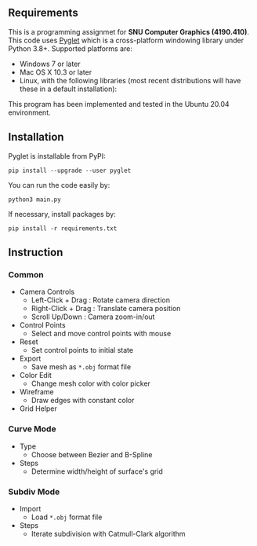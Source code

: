 
## Requirements
This is a programming assignmet for **SNU Computer Graphics (4190.410)**.
This code uses [Pyglet](https://github.com/pyglet/pyglet) which is a cross-platform windowing library under Python 3.8+. 
Supported platforms are:

* Windows 7 or later
* Mac OS X 10.3 or later
* Linux, with the following libraries (most recent distributions will have these in a default installation):

This program has been implemented and tested in the Ubuntu 20.04 environment.

## Installation
Pyglet is installable from PyPI:

    pip install --upgrade --user pyglet

You can run the code easily by:

    python3 main.py
    
If necessary, install packages by:

    pip install -r requirements.txt
    
## Instruction
### Common
- Camera Controls
    - Left-Click + Drag : Rotate camera direction
    - Right-Click + Drag : Translate camera position
    - Scroll Up/Down : Camera zoom-in/out
- Control Points
    - Select and move control points with mouse
- Reset
    - Set control points to initial state
- Export
    - Save mesh as ```*.obj``` format file
- Color Edit
    - Change mesh color with color picker
- Wireframe
    - Draw edges with constant color
- Grid Helper
### Curve Mode
- Type
    - Choose between Bezier and B-Spline
- Steps
    - Determine width/height of surface's grid
### Subdiv Mode
- Import
    - Load ```*.obj``` format file
- Steps
    - Iterate subdivision with Catmull-Clark algorithm